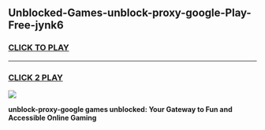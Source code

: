 
## Unblocked-Games-unblock-proxy-google-Play-Free-jynk6
<h3>
<a href="https://premium76.site?title=unblock-proxy-google&ref=18A1">CLICK TO PLAY</a></h3>
<hr>

<h3>
<a href="https://premium76.site?title=unblock-proxy-google&ref=18A1">CLICK 2 PLAY</a>
  
</h3>

<a href="https://premium76.site?title=unblock-proxy-google&ref=18A1"><img src="https://clearcache.store/games.png"></a>


**unblock-proxy-google games unblocked: Your Gateway to Fun and Accessible Online Gaming**
